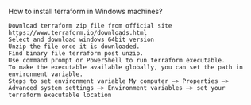 How to install terraform in Windows machines?

    Download terraform zip file from official site https://www.terraform.io/downloads.html
    Select and download windows 64bit version
    Unzip the file once it is downloaded.
    Find binary file terraform post unzip.
    Use command prompt or PowerShell to run terraform executable.
    To make the executable available globally, you can set the path in environment variable.
    Steps to set environment variable My computer –> Properties –> Advanced system settings –> Environment variables –> set your terraform executable location

